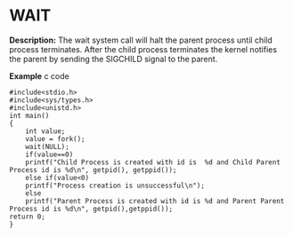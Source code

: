 # WAIT
**Description:** The wait system call will halt the parent process until child process terminates. After the child process terminates the kernel notifies the parent by sending the SIGCHILD signal to the parent.

**Example** c code
```
#include<stdio.h>
#include<sys/types.h>
#include<unistd.h>
int main()
{
	int value;
	value = fork();
	wait(NULL);
	if(value==0)
	printf("Child Process is created with id is  %d and Child Parent Process id is %d\n", getpid(), getppid());
	else if(value<0)
	printf("Process creation is unsuccessful\n");
	else
	printf("Parent Process is created with id is %d and Parent Parent Process id is %d\n", getpid(),getppid());
return 0;
}
```
